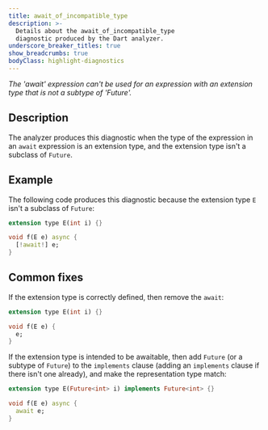 ```yaml
---
title: await_of_incompatible_type
description: >-
  Details about the await_of_incompatible_type
  diagnostic produced by the Dart analyzer.
underscore_breaker_titles: true
show_breadcrumbs: true
bodyClass: highlight-diagnostics
---
```


_The 'await' expression can't be used for an expression with an extension type that is not a subtype of 'Future'._

## Description

The analyzer produces this diagnostic when the type of the expression in
an `await` expression is an extension type, and the extension type isn't a
subclass of `Future`.

## Example

The following code produces this diagnostic because the extension type `E`
isn't a subclass of `Future`:

```dart
extension type E(int i) {}

void f(E e) async {
  [!await!] e;
}
```

## Common fixes

If the extension type is correctly defined, then remove the `await`:

```dart
extension type E(int i) {}

void f(E e) {
  e;
}
```

If the extension type is intended to be awaitable, then add `Future` (or a
subtype of `Future`) to the `implements` clause (adding an `implements`
clause if there isn't one already), and make the representation type
match:

```dart
extension type E(Future<int> i) implements Future<int> {}

void f(E e) async {
  await e;
}
```
